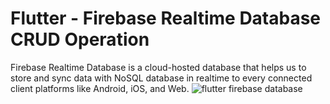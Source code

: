 # Flutter - Firebase Realtime Database CRUD Operation
Firebase Realtime Database is a cloud-hosted database that helps us to store and sync data with NoSQL database in realtime to every connected client platforms like Android, iOS, and Web.
![flutter firebase database](https://iswift.ru/images/flutter_firebase_database.png "flutter firebase database")
